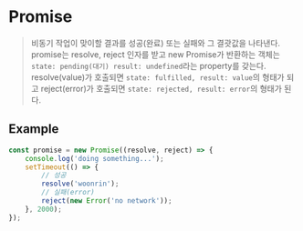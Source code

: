 # Promise
> 비동기 작업이 맞이할 결과를 성공(완료) 또는 실패와 그 결괏값을 나타낸다.
> promise는 resolve, reject 인자를 받고 new Promise가 반환하는 객체는 `state: pending(대기) result: undefined`라는
> property를 갖는다. resolve(value)가 호출되면 `state: fulfilled, result: value`의 형태가 되고 reject(error)가 호출되면
> `state: rejected, result: error`의 형태가 된다.

## Example

```js
const promise = new Promise((resolve, reject) => {
    console.log('doing something...');
    setTimeout(() => {
        // 성공
        resolve('woonrin');
        // 실패(error)
        reject(new Error('no network'));
    }, 2000);
});
```

